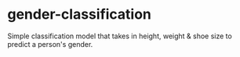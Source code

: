 # gender-classification
Simple classification model that takes in height, weight &amp; shoe size to predict a person's gender.
